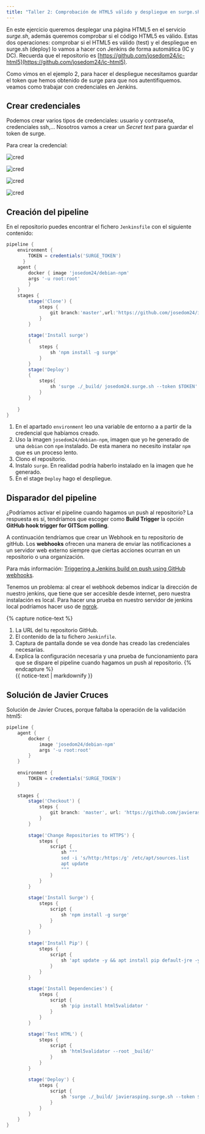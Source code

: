 ```yaml
---
title: "Taller 2: Comprobación de HTML5 válido y despliegue en surge.sh (test y deploy)"
---
```


En este ejercicio queremos desplegar una página HTML5 en el servicio *surge.sh*, además queremos comprobar si el código HTML5 es válido. Estas dos operaciones: comprobar si el HTML5 es válido (test) y el despliegue en surge.sh (deploy) lo vamos a hacer con Jenkins de forma automática (IC y DC). Recuerda que el repositorio es [https://github.com/josedom24/ic-html5](https://github.com/josedom24/ic-html5).

Como vimos en el ejemplo 2, para hacer el despliegue necesitamos guardar el token que hemos obtenido de surge para que nos autentifiquemos. veamos como trabajar con credenciales en Jenkins.

## Crear credenciales

Podemos crear varios tipos de credenciales: usuario y contraseña, credenciales ssh,... Nosotros vamos a crear un *Secret text* para guardar el token de surge.

Para crear la credencial:

![cred](img/cred1.png)

![cred](img/cred2.png)

![cred](img/cred3.png)

![cred](img/cred4.png)

## Creación del pipeline

En el repositorio puedes encontrar el fichero `Jenkinsfile` con el siguiente contenido:


```groovy
pipeline {
    environment {
        TOKEN = credentials('SURGE_TOKEN')
      }
    agent {
        docker { image 'josedom24/debian-npm'
        args '-u root:root'
        }
    }
    stages {
        stage('Clone') {
            steps {
                git branch:'master',url:'https://github.com/josedom24/ic-travis-html5.git'
            }
        }
        
        stage('Install surge')
        {
            steps {
                sh 'npm install -g surge'
            }
        }
        stage('Deploy')
        {
            steps{
                sh 'surge ./_build/ josedom24.surge.sh --token $TOKEN'
            }
        }
        
    }
}
```

1. En el apartado `environment` leo una variable de entorno a a partir de la credencial que habíamos creado.
2. Uso la imagen `josedom24/debian-npm`, imagen que yo he generado de una `debian` con `npm` instalado. De esta manera no necesito instalar `npm` que es un proceso lento.
3. Clono el repositorio.
4. Instalo `surge`. En realidad podría haberlo instalado en la imagen que he generado.
5. En el stage `Deploy` hago el despliegue.

## Disparador del pipeline

¿Podríamos activar el pipeline cuando hagamos un push al repositorio? La respuesta es sí, tendríamos que escoger como **Build Trigger** la opción **GitHub hook trigger for GITScm polling**.

A continuación tendríamos que crear un Webhook en tu repositorio de gitHub. Los **webhooks** ofrecen una manera de enviar las notificaciones a un servidor web externo siempre que ciertas acciones ocurran en un repositorio o una organización.

Para más información: [Triggering a Jenkins build on push using GitHub webhooks](https://faun.pub/triggering-jenkins-build-on-push-using-github-webhooks-52d4361542d4).

Tenemos un problema: al crear el webhook debemos indicar la dirección de nuestro jenkins, que tiene que ser accesible desde internet, pero nuestra instalación es local. Para hacer una prueba en nuestro servidor de jenkins local podríamos hacer uso de [ngrok](https://ngrok.com/).

{% capture notice-text %}
1. La URL del tu repositorio GitHub.
2. El contenido de la tu fichero `Jenkinfile`.
3. Captura de pantalla donde se vea donde has creado las credenciales necesarias.
4. Explica la configuración necesaria y una prueba de funcionamiento para que se dispare el pipeline cuando hagamos un push al repositorio.
{% endcapture %}<div class="notice--info">{{ notice-text | markdownify }}</div>

## Solución de Javier Cruces

Solución de Javier Cruces, porque faltaba la operación de la validación html5:

```groovy
pipeline {
    agent {
        docker {
            image 'josedom24/debian-npm'
            args '-u root:root'
        }
    }
   
    environment {
        TOKEN = credentials('SURGE_TOKEN')
    }
   
    stages {
        stage('Checkout') {
            steps {
                git branch: 'master', url: 'https://github.com/javierasping/taller2_ic-html5.git'
            }
        }
       
        stage('Change Repositories to HTTPS') {
            steps {
                script {
                    sh """
                    sed -i 's/http:/https:/g' /etc/apt/sources.list
                    apt update
                    """
                }
            }
        }
       
        stage('Install Surge') {
            steps {
                script {
                    sh 'npm install -g surge'
                }
            }
        }
       
        stage('Install Pip') {
            steps {
                script {
                    sh 'apt update -y && apt install pip default-jre -y'
                }
            }
        }
       
        stage('Install Dependencies') {
            steps {
                script {
                    sh 'pip install html5validator '
                }
            }
        }
       
        stage('Test HTML') {
            steps {
                script {
                    sh 'html5validator --root _build/'
                }
            }
        }
       
        stage('Deploy') {
            steps {
                script {
                    sh 'surge ./_build/ javierasping.surge.sh --token $TOKEN'
                }
            }
        }
    }
}
```